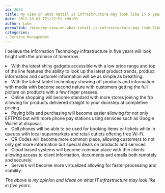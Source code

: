```yaml
---
id: 2633
title: My view on what Retail IT infrastructure may look like in 5 years
date: 2012-10-01 T21:22:51 +00:00
author: Luke
permalink: /misc/my-view-on-what-retail-it-infrastructure-may-look-like-in-5-years/
categories:
- Service Management
---
```

I believe the Information Technology infrastructure in five years will look bright with the promise of tomorrow.


  <li>
    With the latest shiny gadgets accessible with a low price range and top of the line features the ability to look up the latest product trends, product information and customer information will be as simple as breathing.
  </li>
  <li>
    With the latest tablet technology showing off products and information with media with become second nature with customers getting the full picture on products with a few finger presses.
  </li>
  <li>
    Online shopping will become standard with more stores joining the fro allowing for products delivered straight to your doorstep at completive pricing.
  </li>
  <li>
    Paying bills and purchasing will become easier allowing for not only EFTPOS but with more phone pay stations using services such as Google Wallet at disposal.
  </li>
  <li>
    Cell phones will be able to be used for booking items or tickets while in queues with local supermarkets and retail outlets offering free Wi-Fi.
  </li>
  <li>
    QR Codes will become more common place, allowing customers to not only get more information but special deals on products and services
  </li>
  <li>
    Cloud based systems will become common place with thin clients allowing access to client information, documents and emails both remotely and securely.
  </li>
  <li>
    Servers will become more virtualized allowing for faster processing and stability.
  </li>


_The above is my opinion and ideas on what IT infrastructure may look like in five years._